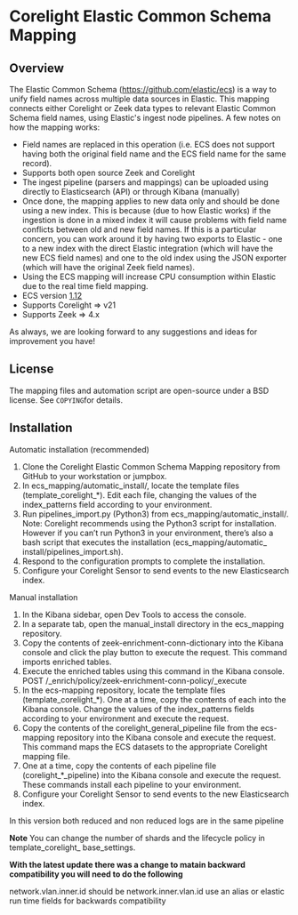 Corelight Elastic Common Schema Mapping
=======================================


Overview
--------
The Elastic Common Schema (https://github.com/elastic/ecs) is a way to unify field names across multiple data sources in Elastic. This mapping connects either Corelight or Zeek data types to relevant Elastic Common Schema field names, using Elastic's ingest node pipelines. A few notes on how the mapping works:
- Field names are replaced in this operation (i.e. ECS does not support having both the original field name and the ECS field name for the same record).
- Supports both open source Zeek and Corelight
- The ingest pipeline (parsers and mappings) can be uploaded using directly to Elasticsearch (API) or through Kibana (manually)
- Once done, the mapping applies to new data only and should be done using a new index.  This is because (due to how Elastic works) if the ingestion is done in a mixed index it will cause problems with field name conflicts between old and new field names. If this is a particular concern, you can work around it by having two exports to Elastic - one to a new index with the direct Elastic integration (which will have the new ECS field names) and one to the old index using the JSON exporter (which will have the original Zeek field names).
- Using the ECS mapping will increase CPU consumption within Elastic due to the real time field mapping.
- ECS version [1.12](https://www.elastic.co/guide/en/ecs/1.12/ecs-reference.html)
- Supports Corelight => v21
- Supports Zeek => 4.x

As always, we are looking forward to any suggestions and ideas for improvement you have!


License
-------
The mapping files and automation script are open-source under a BSD license. See ``COPYING``for details.


Installation
------------
Automatic installation (recommended)
 1. Clone the Corelight Elastic Common Schema Mapping repository from GitHub to your workstation or jumpbox.
 2. In ecs_mapping/automatic_install/, locate the template files (template_corelight_*). Edit each file,
       changing the values of the index_patterns field according to your environment.
 3. Run pipelines_import.py (Python3) from ecs_mapping/automatic_install/.
       Note: Corelight recommends using the Python3 script for installation. However if you can’t run Python3 in your environment, there’s also a bash script that executes  the installation (ecs_mapping/automatic_ install/pipelines_import.sh).
 4. Respond to the configuration prompts to complete the installation.
 5. Configure your Corelight Sensor to send events to the new Elasticsearch index.

Manual installation
1. In the Kibana sidebar, open Dev Tools to access the console.
2. In a separate tab, open the manual_install directory in the ecs_mapping repository.
3. Copy the contents of zeek-enrichment-conn-dictionary into the Kibana console and click the play button to execute the request. 
  This command imports enriched tables.
4. Execute the enriched tables using this command in the Kibana console.
   POST /_enrich/policy/zeek-enrichment-conn-policy/_execute
5. In the ecs-mapping repository, locate the template files (template_corelight_*). One at a time, copy the contents of each into the Kibana console. 
  Change the values of the index_patterns fields according to your environment and execute the request.
6. Copy the contents of the corelight_general_pipeline file from the ecs-mapping repository into the Kibana console and execute the request. 
  This command maps the ECS datasets to the appropriate Corelight mapping file.
7.  One at a time, copy the contents of each pipeline file (corelight_*_pipeline) into the Kibana console and execute the request. 
   These commands install each pipeline to your environment.
8. Configure your Corelight Sensor to send events to the new Elasticsearch index.
    
 In this version both reduced and non reduced logs are in the same pipeline

**Note**
You can change the number of shards and the lifecycle policy in template_corelight_ base_settings.

**With the latest update there was a change to matain backward compatibility you will need to do the following**

network.vlan.inner.id should be network.inner.vlan.id use an alias or elastic run time fields for backwards compatibility
